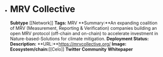 - # MRV Collective
  **Subtype** [[Network]]
  **Tags:** MRV
  **Summary:**An expanding coalition of MRV (Measurement, Reporting & Verification) companies building an open MRV protocol (off-chain and on-chain) to accelerate investment in Nature-based-Solutions for climate mitigation.
  **Deployment Status:**
  **Description:**
  **URL:**https://mrvcollective.org/
  **Image:**
  **Ecosystem/chain:**[[Celo]]
  **Twitter**
  **Community**
  **Whitepaper**